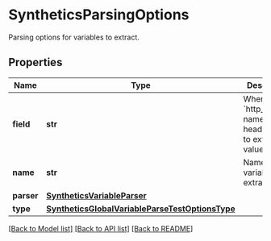 # SyntheticsParsingOptions

Parsing options for variables to extract.

## Properties
Name | Type | Description | Notes
------------ | ------------- | ------------- | -------------
**field** | **str** | When type is &#x60;http_header&#x60;, name of the header to use to extract the value. | [optional] 
**name** | **str** | Name of the variable to extract. | [optional] 
**parser** | [**SyntheticsVariableParser**](SyntheticsVariableParser.md) |  | [optional] 
**type** | [**SyntheticsGlobalVariableParseTestOptionsType**](SyntheticsGlobalVariableParseTestOptionsType.md) |  | [optional] 

[[Back to Model list]](README.md#documentation-for-models) [[Back to API list]](README.md#documentation-for-api-endpoints) [[Back to README]](README.md)


